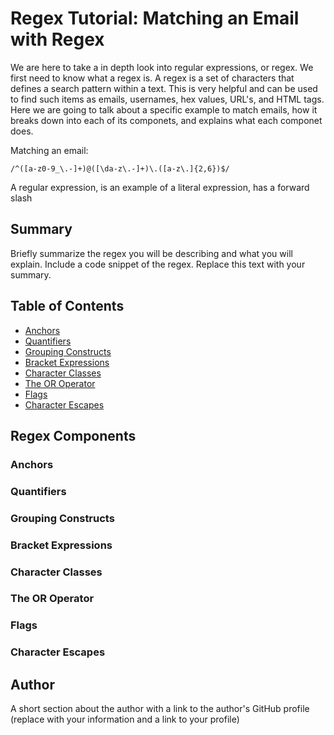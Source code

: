 # Regex Tutorial: Matching an Email with Regex

We are here to take a in depth look into regular expressions, or regex. We first need to know what a regex is. A regex is a set of characters that defines a search pattern within a text. This is very helpful and can be used to find such items as emails, usernames, hex values, URL's, and HTML tags. Here we are going to talk about a specific example to match emails, how it breaks down into each of its componets, and explains what each componet does.

Matching an email: 

```/^([a-z0-9_\.-]+)@([\da-z\.-]+)\.([a-z\.]{2,6})$/```

A regular expression, is an example of a literal expression, has a forward slash 

## Summary

Briefly summarize the regex you will be describing and what you will explain. Include a code snippet of the regex. Replace this text with your summary.

## Table of Contents

- [Anchors](#anchors)
- [Quantifiers](#quantifiers)
- [Grouping Constructs](#grouping-constructs)
- [Bracket Expressions](#bracket-expressions)
- [Character Classes](#character-classes)
- [The OR Operator](#the-or-operator)
- [Flags](#flags)
- [Character Escapes](#character-escapes)

## Regex Components

### Anchors

### Quantifiers

### Grouping Constructs

### Bracket Expressions

### Character Classes

### The OR Operator

### Flags

### Character Escapes

## Author

A short section about the author with a link to the author's GitHub profile (replace with your information and a link to your profile)
